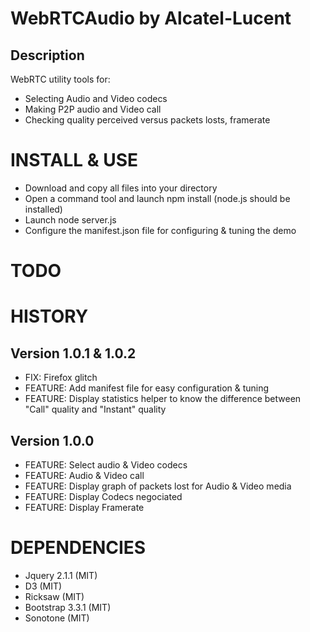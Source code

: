 # WebRTCAudio by Alcatel-Lucent

## Description

WebRTC utility tools for:
- Selecting Audio and Video codecs
- Making P2P audio and Video call
- Checking quality perceived versus packets losts, framerate 

# INSTALL & USE
- Download and copy all files into your directory
- Open a command tool and launch npm install (node.js should be installed)
- Launch node server.js
- Configure the manifest.json file for configuring & tuning the demo


# TODO


# HISTORY

## Version 1.0.1 & 1.0.2
 - FIX: Firefox glitch
 - FEATURE: Add manifest file for easy configuration & tuning
 - FEATURE: Display statistics helper to know the difference between "Call" quality and "Instant" quality

## Version 1.0.0
 - FEATURE: Select audio & Video codecs
 - FEATURE: Audio & Video call
 - FEATURE: Display graph of packets lost for Audio & Video media
 - FEATURE: Display Codecs negociated
 - FEATURE: Display Framerate

# DEPENDENCIES
 - Jquery 2.1.1 (MIT)
 - D3 (MIT)
 - Ricksaw (MIT)
 - Bootstrap 3.3.1 (MIT)
 - Sonotone (MIT)